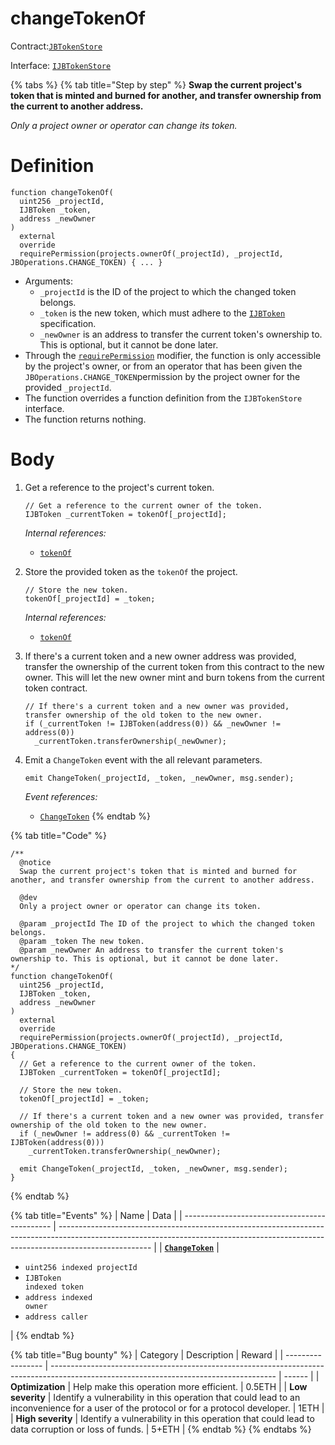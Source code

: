 # changeTokenOf

Contract:[`JBTokenStore`](../)​‌

Interface: [`IJBTokenStore`](../../../interfaces/ijbtokenstore.md)

{% tabs %}
{% tab title="Step by step" %}
**Swap the current project's token that is minted and burned for another, and transfer ownership from the current to another address.**

_Only a project owner or operator can change its token._

# Definition

```solidity
function changeTokenOf(
  uint256 _projectId,
  IJBToken _token,
  address _newOwner
)
  external
  override
  requirePermission(projects.ownerOf(_projectId), _projectId, JBOperations.CHANGE_TOKEN) { ... }
```

* Arguments:
  * `_projectId` is the ID of the project to which the changed token belongs.
  * `_token` is the new token, which must adhere to the [`IJBToken`](../../../interfaces/ijbtoken.md) specification.
  * `_newOwner` is an address to transfer the current token's ownership to. This is optional, but it cannot be done later.
* Through the [`requirePermission`](../../or-abstract/jboperatable/modifiers/requirepermission.md) modifier, the function is only accessible by the project's owner, or from an operator that has been given the `JBOperations.CHANGE_TOKEN`permission by the project owner for the provided `_projectId`.
* The function overrides a function definition from the `IJBTokenStore` interface.
* The function returns nothing.

# Body

1.  Get a reference to the project's current token.

    ```solidity
    // Get a reference to the current owner of the token.
    IJBToken _currentToken = tokenOf[_projectId];
    ```

    _Internal references:_

    * [`tokenOf`](../properties/tokenof.md)
2.  Store the provided token as the `tokenOf` the project.

    ```solidity
    // Store the new token.
    tokenOf[_projectId] = _token;
    ```

    _Internal references:_

    * [`tokenOf`](../properties/tokenof.md)
3.  If there's a current token and a new owner address was provided, transfer the ownership of the current token from this contract to the new owner. This will let the new owner mint and burn tokens from the current token contract.

    ```solidity
    // If there's a current token and a new owner was provided, transfer ownership of the old token to the new owner.
    if (_currentToken != IJBToken(address(0)) && _newOwner != address(0))
      _currentToken.transferOwnership(_newOwner);
    ```
4.  Emit a `ChangeToken` event with the all relevant parameters.

    ```solidity
    emit ChangeToken(_projectId, _token, _newOwner, msg.sender);
    ```

    _Event references:_

    * [`ChangeToken`](../events/changetoken.md)
{% endtab %}

{% tab title="Code" %}
```solidity
/**
  @notice 
  Swap the current project's token that is minted and burned for another, and transfer ownership from the current to another address.

  @dev
  Only a project owner or operator can change its token.

  @param _projectId The ID of the project to which the changed token belongs.
  @param _token The new token.
  @param _newOwner An address to transfer the current token's ownership to. This is optional, but it cannot be done later.
*/
function changeTokenOf(
  uint256 _projectId,
  IJBToken _token,
  address _newOwner
)
  external
  override
  requirePermission(projects.ownerOf(_projectId), _projectId, JBOperations.CHANGE_TOKEN)
{
  // Get a reference to the current owner of the token.
  IJBToken _currentToken = tokenOf[_projectId];

  // Store the new token.
  tokenOf[_projectId] = _token;

  // If there's a current token and a new owner was provided, transfer ownership of the old token to the new owner.
  if (_newOwner != address(0) && _currentToken != IJBToken(address(0)))
    _currentToken.transferOwnership(_newOwner);

  emit ChangeToken(_projectId, _token, _newOwner, msg.sender);
}
```
{% endtab %}

{% tab title="Events" %}
| Name                                          | Data                                                                                                                                                                                |
| --------------------------------------------- | ----------------------------------------------------------------------------------------------------------------------------------------------------------------------------------- |
| [**`ChangeToken`**](../events/usenewtoken.md) | <ul><li><code>uint256 indexed projectId</code></li><li><code>IJBToken indexed token</code></li><li><code>address indexed owner</code></li><li><code>address caller</code></li></ul> |
{% endtab %}

{% tab title="Bug bounty" %}
| Category          | Description                                                                                                                            | Reward |
| ----------------- | -------------------------------------------------------------------------------------------------------------------------------------- | ------ |
| **Optimization**  | Help make this operation more efficient.                                                                                               | 0.5ETH |
| **Low severity**  | Identify a vulnerability in this operation that could lead to an inconvenience for a user of the protocol or for a protocol developer. | 1ETH   |
| **High severity** | Identify a vulnerability in this operation that could lead to data corruption or loss of funds.                                        | 5+ETH  |
{% endtab %}
{% endtabs %}
